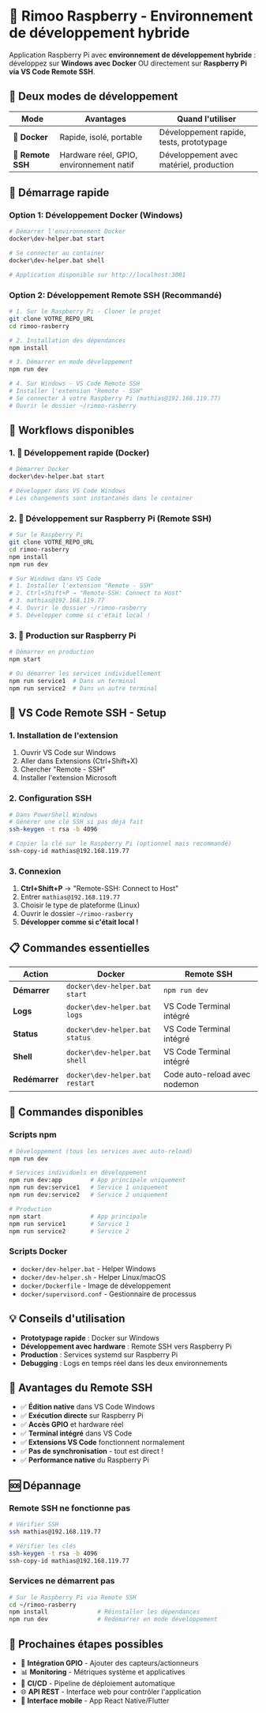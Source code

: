 # 🍓 Rimoo Raspberry - Environnement de développement hybride

Application Raspberry Pi avec **environnement de développement hybride** : développez sur **Windows avec Docker** OU directement sur **Raspberry Pi via VS Code Remote SSH**.

## 🎯 **Deux modes de développement**

| Mode | Avantages | Quand l'utiliser |
|------|-----------|------------------|
| **🐳 Docker** | Rapide, isolé, portable | Développement rapide, tests, prototypage |
| **🍓 Remote SSH** | Hardware réel, GPIO, environnement natif | Développement avec matériel, production |

## 🚀 Démarrage rapide

### **Option 1: Développement Docker (Windows)**

```bash
# Démarrer l'environnement Docker
docker\dev-helper.bat start

# Se connecter au container
docker\dev-helper.bat shell

# Application disponible sur http://localhost:3001
```

### **Option 2: Développement Remote SSH (Recommandé)**

```bash
# 1. Sur le Raspberry Pi - Cloner le projet
git clone VOTRE_REPO_URL
cd rimoo-rasberry

# 2. Installation des dépendances
npm install

# 3. Démarrer en mode développement
npm run dev

# 4. Sur Windows - VS Code Remote SSH
# Installer l'extension "Remote - SSH"
# Se connecter à votre Raspberry Pi (mathias@192.168.119.77)
# Ouvrir le dossier ~/rimoo-rasberry
```

## 🔄 **Workflows disponibles**

### 1. 🔧 **Développement rapide (Docker)**
```bash
# Démarrer Docker
docker\dev-helper.bat start

# Développer dans VS Code Windows
# Les changements sont instantanés dans le container
```

### 2. 🍓 **Développement sur Raspberry Pi (Remote SSH)**
```bash
# Sur le Raspberry Pi
git clone VOTRE_REPO_URL
cd rimoo-rasberry
npm install
npm run dev

# Sur Windows dans VS Code
# 1. Installer l'extension "Remote - SSH"
# 2. Ctrl+Shift+P → "Remote-SSH: Connect to Host"
# 3. mathias@192.168.119.77
# 4. Ouvrir le dossier ~/rimoo-rasberry
# 5. Développer comme si c'était local !
```

### 3. 🚀 **Production sur Raspberry Pi**
```bash
# Démarrer en production
npm start

# Ou démarrer les services individuellement
npm run service1  # Dans un terminal
npm run service2  # Dans un autre terminal
```

## 🎯 **VS Code Remote SSH - Setup**

### **1. Installation de l'extension**
1. Ouvrir VS Code sur Windows
2. Aller dans Extensions (Ctrl+Shift+X)
3. Chercher "Remote - SSH"
4. Installer l'extension Microsoft

### **2. Configuration SSH**
```bash
# Dans PowerShell Windows
# Générer une clé SSH si pas déjà fait
ssh-keygen -t rsa -b 4096

# Copier la clé sur le Raspberry Pi (optionnel mais recommandé)
ssh-copy-id mathias@192.168.119.77
```

### **3. Connexion**
1. **Ctrl+Shift+P** → "Remote-SSH: Connect to Host"
2. Entrer `mathias@192.168.119.77`
3. Choisir le type de plateforme (Linux)
4. Ouvrir le dossier `~/rimoo-rasberry`
5. **Développer comme si c'était local !**

## 📋 **Commandes essentielles**

| Action | Docker | Remote SSH |
|--------|--------|------------|
| **Démarrer** | `docker\dev-helper.bat start` | `npm run dev` |
| **Logs** | `docker\dev-helper.bat logs` | VS Code Terminal intégré |
| **Status** | `docker\dev-helper.bat status` | VS Code Terminal intégré |
| **Shell** | `docker\dev-helper.bat shell` | VS Code Terminal intégré |
| **Redémarrer** | `docker\dev-helper.bat restart` | Code auto-reload avec nodemon |

## 🚀 **Commandes disponibles**

### Scripts npm
```bash
# Développement (tous les services avec auto-reload)
npm run dev

# Services individuels en développement
npm run dev:app        # App principale uniquement
npm run dev:service1   # Service 1 uniquement  
npm run dev:service2   # Service 2 uniquement

# Production
npm start              # App principale
npm run service1       # Service 1
npm run service2       # Service 2
```

### Scripts Docker
- `docker/dev-helper.bat` - Helper Windows
- `docker/dev-helper.sh` - Helper Linux/macOS
- `docker/Dockerfile` - Image de développement
- `docker/supervisord.conf` - Gestionnaire de processus

## 💡 **Conseils d'utilisation**

- **Prototypage rapide** : Docker sur Windows
- **Développement avec hardware** : Remote SSH vers Raspberry Pi
- **Production** : Services systemd sur Raspberry Pi
- **Debugging** : Logs en temps réel dans les deux environnements

## 🔄 **Avantages du Remote SSH**

- ✅ **Édition native** dans VS Code Windows
- ✅ **Exécution directe** sur Raspberry Pi
- ✅ **Accès GPIO** et hardware réel
- ✅ **Terminal intégré** dans VS Code
- ✅ **Extensions VS Code** fonctionnent normalement
- ✅ **Pas de synchronisation** - tout est direct !
- ✅ **Performance native** du Raspberry Pi

## 🆘 **Dépannage**

### Remote SSH ne fonctionne pas
```bash
# Vérifier SSH
ssh mathias@192.168.119.77

# Vérifier les clés
ssh-keygen -t rsa -b 4096
ssh-copy-id mathias@192.168.119.77
```

### Services ne démarrent pas
```bash
# Sur le Raspberry Pi via Remote SSH
cd ~/rimoo-rasberry
npm install              # Réinstaller les dépendances
npm run dev              # Redémarrer en mode développement
```

## 🎯 Prochaines étapes possibles

- 🔌 **Intégration GPIO** - Ajouter des capteurs/actionneurs
- 📊 **Monitoring** - Métriques système et applicatives  
- 🔄 **CI/CD** - Pipeline de déploiement automatique
- 🌐 **API REST** - Interface web pour contrôler l'application
- 📱 **Interface mobile** - App React Native/Flutter 
